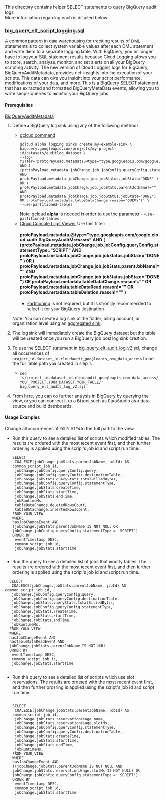 This directory contains helper SELECT statements to query BigQuery audit logs \
More information regarding each is detailed below:


### [big_query_elt_script_logging.sql](/views/audit/big_query_elt_script_logging.sql)

A common pattern in data warehousing for tracking results of DML statements is to collect system variable values after each DML statement and write them to a separate logging table. With BigQuery, you no longer have to log your SQL statement results because Cloud Logging allows you to store, search, analyze, monitor, and set alerts on all your BigQuery scripting activity. The new version of Cloud Logging logs for BigQuery, BigQueryAuditMetadata, provides rich insights into the execution of your scripts. This data can give you insight into your script performance, modifications of your data, and more. This is a BigQuery SELECT statement that has extracted and formatted BigQueryMetaData events, allowing you to write simple queries to monitor your BigQuery jobs.

#### Prerequisites

[BigQueryAuditMetadata](https://cloud.google.com/bigquery/docs/reference/auditlogs/rest/Shared.Types/BigQueryAuditMetadata)

1.  Define a BigQuery log sink using any of the following methods:
    *   [gcloud command](https://cloud.google.com/bigquery/docs/reference/auditlogs#defining_a_bigquery_log_sink_using_gcloud)
        ```
        gcloud alpha logging sinks create my-example-sink \ 
        bigquery.googleapis.com/projects/my-project-id/datasets/auditlog_dataset \
        --log-filter='protoPayload.metadata.@type="type.googleapis.com/google.cloud.audit.BigQueryAuditMetadata" AND ( (protoPayload.metadata.jobChange.job.jobConfig.queryConfig.statementType="SCRIPT" AND protoPayload.metadata.jobChange.job.jobStatus.jobState="DONE" ) OR ( protoPayload.metadata.jobChange.job.jobStats.parentJobName!="" AND protoPayload.metadata.jobChange.job.jobStatus.jobState="DONE") OR protoPayload.metadata.tableDataChange.reason="QUERY")' \ 
        --use-partitioned-tables
        ``` 
        Note: gcloud **alpha** is needed in order to use the parameter `--use-partitioned-tables` 
    *   [Cloud Console Logs Viewer](https://cloud.google.com/logging/docs/export/configure_export_v2#dest-create)
        Use this filter:
        #### protoPayload.metadata.@type="type.googleapis.com/google.cloud.audit.BigQueryAuditMetadata" AND ( (protoPayload.metadata.jobChange.job.jobConfig.queryConfig.statementType="SCRIPT" AND protoPayload.metadata.jobChange.job.jobStatus.jobState="DONE" ) OR ( protoPayload.metadata.jobChange.job.jobStats.parentJobName!="" AND protoPayload.metadata.jobChange.job.jobStatus.jobState="DONE") OR protoPayload.metadata.tableDataChange.reason!="" OR protoPayload.metadata.tableDataRead.reason!=""  OR protoPayload.metadata.tableDeletion.reason!="" )
        *   [Partitioning](https://cloud.google.com/logging/docs/export/bigquery#partition-tables)
            is not required, but it is strongly recommended to select it for your BigQuery destination
            
    Note: You can create a log sink at the folder, billing account, or organization level using an 
    [aggregated sink](https://cloud.google.com/logging/docs/export/aggregated_sinks#creating_an_aggregated_sink).
1.  The log sink will immediately create the BigQuery dataset but the table will
    be created once you run a BigQuery job post log sink creation.
1.  To use the SELECT statement in
    [big_query_elt_audit_log_v2.sql](/views/audit/big_query_elt_audit_log_v2.sql), change
    all occurrences of
    `project_id.dataset_id.cloudaudit_googleapis_com_data_access` to be the full
    table path you created in step 1.
    *   `sed
        's/project_id.dataset_id.cloudaudit_googleapis_com_data_access/YOUR_PROJECT.YOUR_DATASET.YOUR_TABLE/'
        big_query_elt_audit_log_v2.sql`
1.  From here, you can do further analysis in BigQuery by querying the view, or
    you can connect it to a BI tool such as DataStudio as a data source and
    build dashboards.
    
#### Usage Examples
Change all occurrences of `YOUR_VIEW` to the full path to the view. 

* Run this query to see a detailed list of scripts which modified tables. The results are ordered with the most recent event first, and then further ordering is applied using the script's job id and script run time.
  
  
  ```  
  SELECT 
   COALESCE(jobChange.jobStats.parentJobName, jobId) AS common_script_job_id,
   jobChange.jobConfig.queryConfig.query,
   jobChange.jobConfig.queryConfig.destinationTable,
   jobChange.jobStats.queryStats.totalBilledBytes,
   jobChange.jobConfig.queryConfig.statementType,
   jobChange.jobStats.createTime,
   jobChange.jobStats.startTime,
   jobChange.jobStats.endTime,
   jobRuntimeMs,
   tableDataChange.deletedRowsCount,
   tableDataChange.insertedRowsCount,
  FROM YOUR_VIEW 
  WHERE 
  hasJobChangeEvent AND
  (jobChange.jobStats.parentJobName IS NOT NULL OR jobChange.jobConfig.queryConfig.statementType = 'SCRIPT')
  ORDER BY 
   eventTimestamp DESC,
   common_script_job_id,
   jobChange.jobStats.startTime
   
  ```

* Run this query to see a detailed list of jobs that modify tables. The results are ordered with the most recent event first, and then further ordering is applied using the script's job id and script run time. 

```  
  SELECT 
   COALESCE(jobChange.jobStats.parentJobName, jobId) AS common_script_job_id,
   jobChange.jobConfig.queryConfig.query,
   jobChange.jobConfig.queryConfig.destinationTable,
   jobChange.jobStats.queryStats.totalBilledBytes,
   jobChange.jobConfig.queryConfig.statementType,
   jobChange.jobStats.createTime,
   jobChange.jobStats.startTime,
   jobChange.jobStats.endTime,
   jobRuntimeMs,
  FROM YOUR_VIEW 
  WHERE 
  hasJobChangeEvent AND 
  hasTableDataReadEvent AND
  jobChange.jobStats.parentJobName IS NOT NULL
  ORDER BY 
   eventTimestamp DESC,
   common_script_job_id,
   jobChange.jobStats.startTime
   
  ```

* Run this query to see a detailed list of scripts which use slot reservations. The results are ordered with the most recent event first, and then further ordering is applied using the script's job id and script run time.

  ```
  
  SELECT 
   COALESCE(jobChange.jobStats.parentJobName, jobId) AS common_script_job_id,
   jobChange.jobStats.reservationUsage.name,
   jobChange.jobStats.reservationUsage.slotMs,
   jobChange.jobConfig.queryConfig.statementType,
   jobChange.jobConfig.queryConfig.destinationTable,
   jobChange.jobStats.createTime,
   jobChange.jobStats.startTime,
   jobChange.jobStats.endTime,
   jobRuntimeMs,
  FROM YOUR_VIEW 
  WHERE 
  hasJobChangeEvent AND 
  ((jobChange.jobStats.parentJobName IS NOT NULL AND jobChange.jobStats.reservationUsage.slotMs IS NOT NULL) OR 
  jobChange.jobConfig.queryConfig.statementType = 'SCRIPT')
  ORDER BY 
   eventTimestamp DESC,
   common_script_job_id,
   jobChange.jobStats.startTime
  
  ```
  
